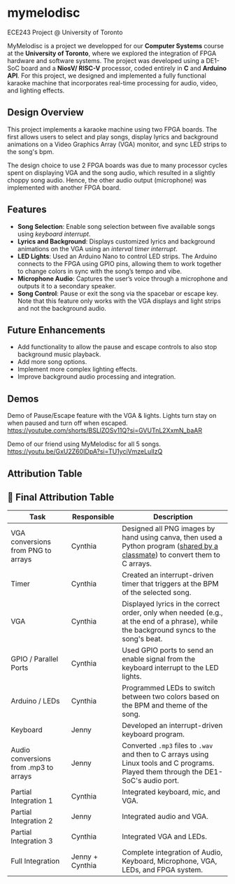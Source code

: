 # mymelodisc
ECE243 Project @ University of Toronto

MyMelodisc is a project we developped for our **Computer Systems** course at the **University of Toronto**, where we explored the integration of FPGA hardware and software systems. The project was developed using a DE1-SoC board and a **NiosV/ RISC-V** processor, coded entirely in **C** and **Arduino API**. For this project, we designed and implemented a fully functional karaoke machine that incorporates real-time processing for audio, video, and lighting effects.

## Design Overview

This project implements a karaoke machine using two FPGA boards. The first allows users to select and play songs, display lyrics and background animations on a Video Graphics Array (VGA) monitor, and sync LED strips to the song's bpm. 

The design choice to use 2 FPGA boards was due to many processor cycles spent on displaying VGA and the song audio, which resulted in a slightly choppy song audio. Hence, the other audio output (microphone) was implemented with another FPGA board.

## Features
- **Song Selection**: Enable song selection between five available songs using *keyboard interrupt*.
- **Lyrics and Background**: Displays customized lyrics and background animations on the VGA using an *interval timer interrupt*.
- **LED Lights**: Used an Arduino Nano to control LED strips. The Arduino connects to the FPGA using GPIO pins, allowing them to work together to change colors in sync with the song’s tempo and vibe.
- **Microphone Audio**: Captures the user’s voice through a microphone and outputs it to a secondary speaker.
- **Song Control**: Pause or exit the song via the spacebar or escape key. Note that this feature only works with the VGA displays and light strips and not the background audio.
  
## Future Enhancements
- Add functionality to allow the pause and escape controls to also stop background music playback.
- Add more song options.
- Implement more complex lighting effects.
- Improve background audio processing and integration.

## Demos

Demo of Pause/Escape feature with the VGA & lights. Lights turn stay on when paused and turn off when escaped. 
https://youtube.com/shorts/BSLlZOSv11Q?si=GVUTnL2XxmN_baAR

Demo of our friend using MyMelodisc for all 5 songs.
https://youtu.be/GxU2Z60IDpA?si=TU1yciVmzeLulIzQ

## Attribution Table

## 👥 Final Attribution Table

| **Task**                                | **Responsible**       | **Description**                                                                                                                                             |
|----------------------------------------|------------------------|-------------------------------------------------------------------------------------------------------------------------------------------------------------|
| VGA conversions from PNG to arrays     | Cynthia                | Designed all PNG images by hand using canva, then used a Python program ([shared by a classmate](https://github.com/Ken-2511/ECE243_ImageConverter)) to convert them to C arrays.             |
| Timer                                  | Cynthia                | Created an interrupt-driven timer that triggers at the BPM of the selected song.                                                                            |
| VGA                                    | Cynthia                | Displayed lyrics in the correct order, only when needed (e.g., at the end of a phrase), while the background syncs to the song's beat.                      |
| GPIO / Parallel Ports                  | Cynthia                | Used GPIO ports to send an enable signal from the keyboard interrupt to the LED lights.                                                                     |
| Arduino / LEDs                         | Cynthia                | Programmed LEDs to switch between two colors based on the BPM and theme of the song.                                                                        |
| Keyboard                               | Jenny                  | Developed an interrupt-driven keyboard program.                                                                                                              |
| Audio conversions from .mp3 to arrays  | Jenny                  | Converted `.mp3` files to `.wav` and then to C arrays using Linux tools and C programs. Played them through the DE1-SoC's audio port.                        |
| Partial Integration 1                  | Cynthia                | Integrated keyboard, mic, and VGA.                                                                                                                           |
| Partial Integration 2                  | Jenny                  | Integrated audio and VGA.                                                                                                                                    |
| Partial Integration 3                  | Cynthia                | Integrated VGA and LEDs.                                                                                                                                    |
| Full Integration                       | Jenny + Cynthia        | Complete integration of Audio, Keyboard, Microphone, VGA, LEDs, and FPGA system.                                                                            |
